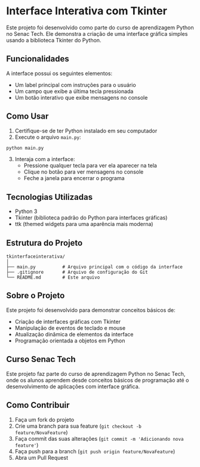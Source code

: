 # Interface Interativa com Tkinter

Este projeto foi desenvolvido como parte do curso de aprendizagem Python no Senac Tech. Ele demonstra a criação de uma interface gráfica simples usando a biblioteca Tkinter do Python.

## Funcionalidades

A interface possui os seguintes elementos:
- Um label principal com instruções para o usuário
- Um campo que exibe a última tecla pressionada
- Um botão interativo que exibe mensagens no console

## Como Usar

1. Certifique-se de ter Python instalado em seu computador
2. Execute o arquivo `main.py`:
```bash
python main.py
```

3. Interaja com a interface:
   - Pressione qualquer tecla para ver ela aparecer na tela
   - Clique no botão para ver mensagens no console
   - Feche a janela para encerrar o programa

## Tecnologias Utilizadas

- Python 3
- Tkinter (biblioteca padrão do Python para interfaces gráficas)
- ttk (themed widgets para uma aparência mais moderna)

## Estrutura do Projeto

```
tkinterfaceinterativa/
│
├── main.py          # Arquivo principal com o código da interface
├── .gitignore       # Arquivo de configuração do Git
└── README.md        # Este arquivo
```

## Sobre o Projeto

Este projeto foi desenvolvido para demonstrar conceitos básicos de:
- Criação de interfaces gráficas com Tkinter
- Manipulação de eventos de teclado e mouse
- Atualização dinâmica de elementos da interface
- Programação orientada a objetos em Python

## Curso Senac Tech

Este projeto faz parte do curso de aprendizagem Python no Senac Tech, onde os alunos aprendem desde conceitos básicos de programação até o desenvolvimento de aplicações com interface gráfica.

## Como Contribuir

1. Faça um fork do projeto
2. Crie uma branch para sua feature (`git checkout -b feature/NovaFeature`)
3. Faça commit das suas alterações (`git commit -m 'Adicionando nova feature'`)
4. Faça push para a branch (`git push origin feature/NovaFeature`)
5. Abra um Pull Request
